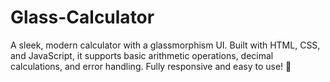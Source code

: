 # Glass-Calculator
A sleek, modern calculator with a glassmorphism UI. Built with HTML, CSS, and JavaScript, it supports basic arithmetic operations, decimal calculations, and error handling. Fully responsive and easy to use! 🚀

